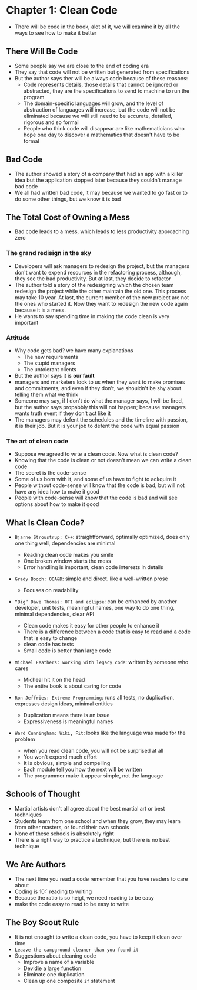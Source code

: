 # Chapter 1: Clean Code

- There will be code in the book, alot of it, we will examine it by all the ways to see how to make it better

## There Will Be Code

- Some people say we are close to the end of coding era
- They say that code will not be written but generated from specifications
- But the author says ther will be always code because of these reasons:
  - Code represents details, those details that cannot be ignored or abstracted, they are the specifications to send to machine to run the program
  - The domain-specific languages will grow, and the level of abstraction of languages will increase, but the code will not be eliminated because we will still need to be accurate, detailed, rigorous and so formal
  - People who think code will disappear are like mathematicians who hope one day to discover a mathematics that doesn't have to be formal

## Bad Code

- The author showed a story of a company that had an app with a killer idea but the application stopped later because they couldn't manage bad code
- We all had written bad code, it may because we wanted to go fast or to do some other things, but we know it is bad

## The Total Cost of Owning a Mess

- Bad code leads to a mess, which leads to less productivity approaching zero

### The grand redisign in the sky

- Developers will ask managers to redesign the project, but the managers don't want to expend resources in the refactoring process, although, they see the bad productivity. But at last, they decide to refactor
- The author told a story of the redesigning which the chosen team redesign the project while the other maintain the old one. This process may take 10 year. At last, the current member of the new project are not the ones who started it. Now they want to redesign the new code again because it is a mess.
- He wants to say spending time in making the code clean is very important

### Attitude

- Why code gets bad? we have many explanations
  - The new requirements
  - The stupid managers
  - The untolerant clients
- But the author says it is **our fault**
- managers and marketers look to us when they want to make promises and commitments; and even if they don't, we shouldn't be shy about telling them what we think
- Someone may say, if I don't do what the manager says, I will be fired, but the author says propabbly this will not happen; because managers wants truth event if they don't act like it
- The managers may defent the schedules and the timeline with passion, it is their job. But it is your job to defent the code with equal passion

### The art of clean code

- Suppose we agreed to wrte a clean code. Now what is clean code?
- Knowing that the code is clean or not doesn't mean we can write a clean code
- The secret is the code-sense
- Some of us born with it, and some of us have to fight to ackquire it
- People without code-sense will know that the code is bad, but will not have any idea how to make it good
- People with code-sense will know that the code is bad and will see options about how to make it good

## What Is Clean Code?

- `Bjarne Stroustrup: C++`: straightforward, optimally optimized, does only one thing well, dependencies are minimal
  - Reading clean code makes you smile
  - One broken window starts the mess
  - Error handling is important, clean code interests in details

- `Grady Booch: OOA&D`: simple and direct. like a well-written prose
  - Focuses on readability

- `“Big” Dave Thomas: OTI and eclipse`: can be enhanced by another developer, unit tests, meaningful names, one way to do one thing, minimal dependencies, clear API
  - Clean code makes it easy for other people to enhance it
  - There is a difference between a code that is easy to read and a code that is easy to change
  - clean code has tests
  - Small code is better than large code

- `Michael Feathers: working with legacy code`: written by someone who cares
  - Micheal hit it on the head
  - The entire book is about caring for code

- `Ron Jeffries: Extreme Programming`: runs all tests, no duplication, expresses design ideas, minimal entities
  - Duplication means there is an issue
  - Expressiveness is meaningful names

- `Ward Cunningham: Wiki, Fit`: looks like the language was made for the problem
  - when you read clean code, you will not be surprised at all
  - You won't expend much effort
  - It is obvious, simple and compelling
  - Each module tell you how the next will be written
  - The programmer make it appear simple, not the language

## Schools of Thought

- Martial artists don't all agree about the best martial art or best techniques
- Students learn from one school and when they grow, they may learn from other masters, or found their own schools
- None of these schools is absolutely right
- There is a right way to practice a technique, but there is no best technique

## We Are Authors

- The next time you read a code remember that you have readers to care about
- Coding is 10:` reading to writing
- Because the ratio is so heigt, we need reading to be easy
- make the code easy to read to be easy to write

## The Boy Scout Rule

- It is not enought to write a clean code, you have to keep it clean over time
- `Leaave the campground cleaner than you found it`
- Suggestions about cleaning code
  - Improve a name of a variable
  - Devidie a large function
  - Eliminate one duplication
  - Clean up one composite `if` statement
